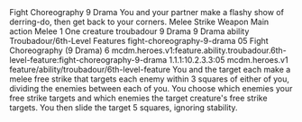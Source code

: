 <ability>
  <name>Fight Choreography</name>
  <cost>9 Drama</cost>
  <flavor>You and your partner make a flashy show of derring-do, then get back to your corners.</flavor>
  <keywords>
    <keyword>Melee</keyword>
    <keyword>Strike</keyword>
    <keyword>Weapon</keyword>
  </keywords>
  <type>Main action</type>
  <distance>Melee 1</distance>
  <target>One creature</target>
  <metadata>
    <class>troubadour</class>
    <cost>9 Drama</cost>
    <cost_amount>9</cost_amount>
    <cost_resource>Drama</cost_resource>
    <feature_type>ability</feature_type>
    <file_dpath>Troubadour/6th-Level Features</file_dpath>
    <item_id>fight-choreography-9-drama</item_id>
    <item_index>05</item_index>
    <item_name>Fight Choreography (9 Drama)</item_name>
    <level>6</level>
    <scc>mcdm.heroes.v1:feature.ability.troubadour.6th-level-feature:fight-choreography-9-drama</scc>
    <scdc>1.1.1:10.2.3.3:05</scdc>
    <source>mcdm.heroes.v1</source>
    <type>feature/ability/troubadour/6th-level-feature</type>
  </metadata>
  <effects>
    <effect type="mundane">You and the target each make a melee free strike that targets each enemy within 3 squares of either of you, dividing the enemies between each of you. You choose which enemies your free strike targets and which enemies the target creature&apos;s free strike targets. You then slide the target 5 squares, ignoring stability.</effect>
  </effects>
</ability>
